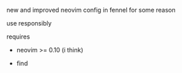 new and improved neovim config in fennel for some reason

use responsibly

requires 

* neovim >= 0.10 (i think)

* find
